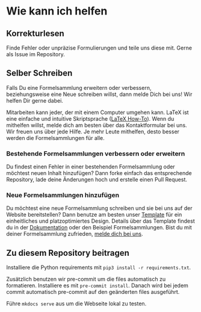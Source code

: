 # Wie kann ich helfen

## Korrekturlesen

Finde Fehler oder unpräzise Formulierungen und teile uns diese mit. Gerne als Issue im Repository.

## Selber Schreiben

Falls Du eine Formelsammlung erweitern oder verbessern, beziehungsweise eine Neue schreiben willst, dann melde Dich bei uns! Wir helfen Dir gerne dabei.

Mitarbeiten kann jeder, der mit einem Computer umgehen kann. LaTeX ist eine einfache und intuitive Skriptsprache ([LaTeX How-To](http://latex4ei.de/latex)). Wenn du mithelfen willst, melde dich am besten über das Kontaktformular bei uns. Wir freuen uns über jede Hilfe. Je mehr Leute mithelfen, desto besser werden die Formelsammlungen für alle.

### Bestehende Formelsammlungen verbessern oder erweitern

Du findest einen Fehler in einer bestehenden Formelsammlung oder möchtest neuen Inhalt hinzufügen? Dann forke einfach das entsprechende Repository, lade deine Änderungen hoch und erstelle einen Pull Request.

### Neue Formelsammlungen hinzufügen

Du möchtest eine neue Formelsammlung schreiben und sie bei uns auf der Website bereitstellen? Dann benutze am besten unser [Template](https://github.com/latex4ei/CheatsheetTemplate) für ein einheitliches und platzoptimiertes Design. Details über das Template findest du in der [Dokumentation](https://github.com/latex4ei/latex4ei-packages/tree/gh-pages) oder den Beispiel Formelsammlungen. Bist du mit deiner Formelsammlung zufrieden, [melde dich bei uns](https://github.com/latex4ei/Allgemein/issues).

## Zu diesem Repository beitragen

Installiere die Python requirements mit `pip3 install -r requirements.txt`.

Zusätzlich benutzen wir pre-commit um die files automatisch zu formatieren.
Installiere es mit `pre-commit install`.
Danach wird bei jedem commit automatisch pre-commit auf den geänderten files ausgeführt.

Führe `mkdocs serve` aus um die Webseite lokal zu testen.
